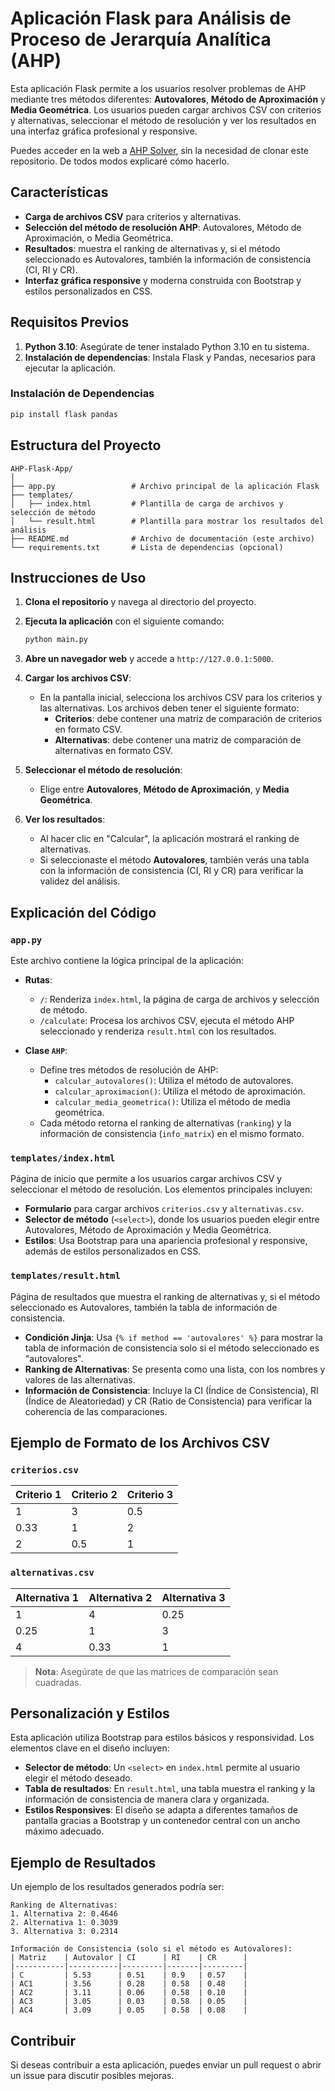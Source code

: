 # Aplicación Flask para Análisis de Proceso de Jerarquía Analítica (AHP)

Esta aplicación Flask permite a los usuarios resolver problemas de AHP mediante tres métodos diferentes: **Autovalores**, **Método de Aproximación** y **Media Geométrica**. Los usuarios pueden cargar archivos CSV con criterios y alternativas, seleccionar el método de resolución y ver los resultados en una interfaz gráfica profesional y responsive.

Puedes acceder en la web a [AHP Solver](https://thisisjosepablo3.pythonanywhere.com/), sin la necesidad de clonar este repositorio. De todos modos explicaré cómo hacerlo.
## Características

- **Carga de archivos CSV** para criterios y alternativas.
- **Selección del método de resolución AHP**: Autovalores, Método de Aproximación, o Media Geométrica.
- **Resultados**: muestra el ranking de alternativas y, si el método seleccionado es Autovalores, también la información de consistencia (CI, RI y CR).
- **Interfaz gráfica responsive** y moderna construida con Bootstrap y estilos personalizados en CSS.

## Requisitos Previos

1. **Python 3.10**: Asegúrate de tener instalado Python 3.10 en tu sistema.
2. **Instalación de dependencias**: Instala Flask y Pandas, necesarios para ejecutar la aplicación.

### Instalación de Dependencias

```bash
pip install flask pandas
```

## Estructura del Proyecto

```
AHP-Flask-App/
│
├── app.py                 # Archivo principal de la aplicación Flask
├── templates/
│   ├── index.html         # Plantilla de carga de archivos y selección de método
│   └── result.html        # Plantilla para mostrar los resultados del análisis
├── README.md              # Archivo de documentación (este archivo)
└── requirements.txt       # Lista de dependencias (opcional)
```

## Instrucciones de Uso

1. **Clona el repositorio** y navega al directorio del proyecto.

2. **Ejecuta la aplicación** con el siguiente comando:

   ```bash
   python main.py
   ```

3. **Abre un navegador web** y accede a `http://127.0.0.1:5000`.

4. **Cargar los archivos CSV**:
   - En la pantalla inicial, selecciona los archivos CSV para los criterios y las alternativas. Los archivos deben tener el siguiente formato:
     - **Criterios**: debe contener una matriz de comparación de criterios en formato CSV.
     - **Alternativas**: debe contener una matriz de comparación de alternativas en formato CSV.

5. **Seleccionar el método de resolución**:
   - Elige entre **Autovalores**, **Método de Aproximación**, y **Media Geométrica**.

6. **Ver los resultados**:
   - Al hacer clic en "Calcular", la aplicación mostrará el ranking de alternativas.
   - Si seleccionaste el método **Autovalores**, también verás una tabla con la información de consistencia (CI, RI y CR) para verificar la validez del análisis.

## Explicación del Código

### `app.py`

Este archivo contiene la lógica principal de la aplicación:

- **Rutas**:
  - `/`: Renderiza `index.html`, la página de carga de archivos y selección de método.
  - `/calculate`: Procesa los archivos CSV, ejecuta el método AHP seleccionado y renderiza `result.html` con los resultados.

- **Clase `AHP`**:
  - Define tres métodos de resolución de AHP:
    - `calcular_autovalores()`: Utiliza el método de autovalores.
    - `calcular_aproximacion()`: Utiliza el método de aproximación.
    - `calcular_media_geometrica()`: Utiliza el método de media geométrica.
  - Cada método retorna el ranking de alternativas (`ranking`) y la información de consistencia (`info_matrix`) en el mismo formato.

### `templates/index.html`

Página de inicio que permite a los usuarios cargar archivos CSV y seleccionar el método de resolución. Los elementos principales incluyen:

- **Formulario** para cargar archivos `criterios.csv` y `alternativas.csv`.
- **Selector de método** (`<select>`), donde los usuarios pueden elegir entre Autovalores, Método de Aproximación y Media Geométrica.
- **Estilos**: Usa Bootstrap para una apariencia profesional y responsive, además de estilos personalizados en CSS.

### `templates/result.html`

Página de resultados que muestra el ranking de alternativas y, si el método seleccionado es Autovalores, también la tabla de información de consistencia.

- **Condición Jinja**: Usa `{% if method == 'autovalores' %}` para mostrar la tabla de información de consistencia solo si el método seleccionado es "autovalores".
- **Ranking de Alternativas**: Se presenta como una lista, con los nombres y valores de las alternativas.
- **Información de Consistencia**: Incluye la CI (Índice de Consistencia), RI (Índice de Aleatoriedad) y CR (Ratio de Consistencia) para verificar la coherencia de las comparaciones.

## Ejemplo de Formato de los Archivos CSV

### `criterios.csv`

| Criterio 1 | Criterio 2 | Criterio 3 |
|------------|------------|------------|
| 1          | 3          | 0.5        |
| 0.33       | 1          | 2          |
| 2          | 0.5        | 1          |

### `alternativas.csv`

| Alternativa 1 | Alternativa 2 | Alternativa 3 |
|---------------|---------------|---------------|
| 1             | 4             | 0.25          |
| 0.25          | 1             | 3             |
| 4             | 0.33          | 1             |

> **Nota**: Asegúrate de que las matrices de comparación sean cuadradas.

## Personalización y Estilos

Esta aplicación utiliza Bootstrap para estilos básicos y responsividad. Los elementos clave en el diseño incluyen:

- **Selector de método**: Un `<select>` en `index.html` permite al usuario elegir el método deseado.
- **Tabla de resultados**: En `result.html`, una tabla muestra el ranking y la información de consistencia de manera clara y organizada.
- **Estilos Responsives**: El diseño se adapta a diferentes tamaños de pantalla gracias a Bootstrap y un contenedor central con un ancho máximo adecuado.

## Ejemplo de Resultados

Un ejemplo de los resultados generados podría ser:

```plaintext
Ranking de Alternativas:
1. Alternativa 2: 0.4646
2. Alternativa 1: 0.3039
3. Alternativa 3: 0.2314

Información de Consistencia (solo si el método es Autovalores):
| Matriz    | Autovalor | CI      | RI    | CR      |
|-----------|-----------|---------|-------|---------|
| C         | 5.53      | 0.51    | 0.9   | 0.57    |
| AC1       | 3.56      | 0.28    | 0.58  | 0.48    |
| AC2       | 3.11      | 0.06    | 0.58  | 0.10    |
| AC3       | 3.05      | 0.03    | 0.58  | 0.05    |
| AC4       | 3.09      | 0.05    | 0.58  | 0.08    |
```

## Contribuir

Si deseas contribuir a esta aplicación, puedes enviar un pull request o abrir un issue para discutir posibles mejoras.

